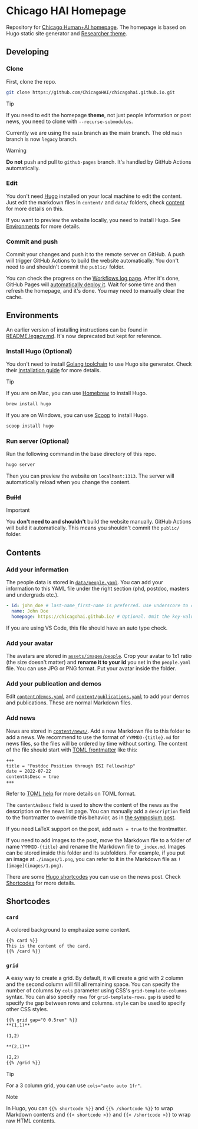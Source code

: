 # Chicago HAI Homepage

Repository for [Chicago Human+AI homepage](https://chicagohai.github.io/). The homepage is based on Hugo static site generator and [Researcher theme](https://github.com/ojroques/hugo-researcher).

## Developing

### Clone

First, clone the repo.

```bash
git clone https://github.com/ChicagoHAI/chicagohai.github.io.git
```

> [!TIP]
> If you need to edit the homepage **theme**, not just people information or post news, you need to clone with `--recurse-submodules`.

Currently we are using the `main` branch as the main branch. The old `main` branch is now `legacy` branch.

> [!WARNING]
> **Do not** push and pull to `github-pages` branch. It's handled by GitHub Actions automatically.


### Edit

You don't need [Hugo](https://gohugo.io/) installed on your local machine to edit the content. Just edit the markdown files in `content/` and `data/` folders, check [content](#Contents) for more details on this.

If you want to preview the website locally, you need to install Hugo. See [Environments](#Environments) for more details.

### Commit and push

Commit your changes and push it to the remote server on GitHub. A push will trigger GitHub Actions to build the website automatically. You don't need to and shouldn't commit the `public/` folder.

You can check the progress on the [Workflows log page](https://github.com/ChicagoHAI/chicagohai.github.io/actions/workflows/build.yml). After it's done, GitHub Pages will [automatically deploy it](https://github.com/ChicagoHAI/chicagohai.github.io/actions/workflows/pages/pages-build-deployment). Wait for some time and then refresh the homepage, and it's done. You may need to manually clear the cache.

## Environments

An earlier version of installing instructions can be found in [README.legacy.md](README.legacy.md). It's now deprecated but kept for reference.

### Install Hugo (Optional)

You don't need to install [Golang toolchain](https://golang.org/) to use Hugo site generator. Check their [installation guide](https://gohugo.io/installation/) for more details.

> [!TIP]
> If you are on Mac, you can use [Homebrew](https://brew.sh/) to install Hugo.
> ```bash
> brew install hugo
> ```
>
> If you are on Windows, you can use [Scoop](https://scoop.sh/) to install Hugo.
> ```powershell
> scoop install hugo
> ```

### Run server (Optional)

Run the following command in the base directory of this repo.

```bash
hugo server
```

Then you can preview the website on `localhost:1313`. The server will automatically reload when you change the content.

### ~~Build~~

> [!IMPORTANT]
> You **don't need to and shouldn't** build the website manually. GitHub Actions will build it automatically. This means you shouldn't commit the `public/` folder.

## Contents

### Add your information

The people data is stored in [`data/people.yaml`](https://github.com/ChicagoHAI/chicagohai.github.io/blob/dev/data/people.yaml). You can add your information to this YAML file under the right section (phd, postdoc, masters and undergrads etc.).

```yaml
- id: john_doe # last-name_first-name is preferred. Use underscore to connect.
  name: John Doe
  homepage: https://chicagohai.github.io/ # Optional. Omit the key-value pair if you don't have one.
```

If you are using VS Code, this file should have an auto type check.

### Add your avatar

The avatars are stored in [`assets/images/people`](https://github.com/ChicagoHAI/chicagohai.github.io/blob/dev/asset/images/people). Crop your avatar to 1x1 ratio (the size doesn't matter) and **rename it to your id** you set in the `people.yaml` file. You can use JPG or PNG format. Put your avatar inside the folder.

### Add your publication and demos

Edit [`content/demos.yaml`](content/demos.yaml) and [`content/publications.yaml`](content/publications.yaml) to add your demos and publications. These are normal Markdown files.

### Add news

News are stored in [`content/news/`](content/news). Add a new Markdown file to this folder to add a news. We recommend to use the format of `YYMMDD-{title}.md` for news files, so the files will be ordered by time without sorting. The content of the file should start with [TOML frontmatter](https://gohugo.io/content-management/front-matter/#front-matter-formats) like this:

```markdown
+++
title = "Postdoc Position through DSI Fellowship"
date = 2022-07-22
contentAsDesc = true
+++
```

Refer to [TOML help](https://toml.io/en/) for more details on TOML format.

The `contentAsDesc` field is used to show the content of the news as the description on the news list page. You can manually add a `description` field to the frontmatter to override this behavior, as in [the symposium post](content/news/230813-symposium-hai/index.md).

If you need LaTeX support on the post, add `math = true` to the frontmatter.

If you need to add images to the post, move the Markdown file to a folder of name `YYMMDD-{title}` and rename the Markdown file to `_index.md`. Images can be stored inside this folder and its subfolders. For example, if you put an image at `./images/1.png`, you can refer to it in the Markdown file as `![image](images/1.png)`.

There are some [Hugo shortcodes](https://gohugo.io/content-management/shortcodes/) you can use on the news post. Check [Shortcodes](#Shortcodes) for more details.

## Shortcodes

### `card`

A colored background to emphasize some content.

```markdown
{{% card %}}
This is the content of the card.
{{% /card %}}
```

### `grid`

A easy way to create a grid. By default, it will create a grid with 2 column and the second column will fill all remaining space. You can specify the number of columns by `cols` parameter using CSS's `grid-template-columns` syntax. You can also specify `rows` for `grid-template-rows`. `gap` is used to specify the gap between rows and columns. `style` can be used to specify other CSS styles.

```markdown
{{% grid gap="0 0.5rem" %}}
**(1,1)**

(1,2)

**(2,1)**

(2,2)
{{% /grid %}}
```

> [!TIP]
> For a 3 column grid, you can use `cols="auto auto 1fr"`.

> [!NOTE]
> In Hugo, you can `{{% shortcode %}}` and `{{% /shortcode %}}` to wrap Markdown contents and `{{< shortcode >}}` and `{{< /shortcode >}}` to wrap raw HTML contents.